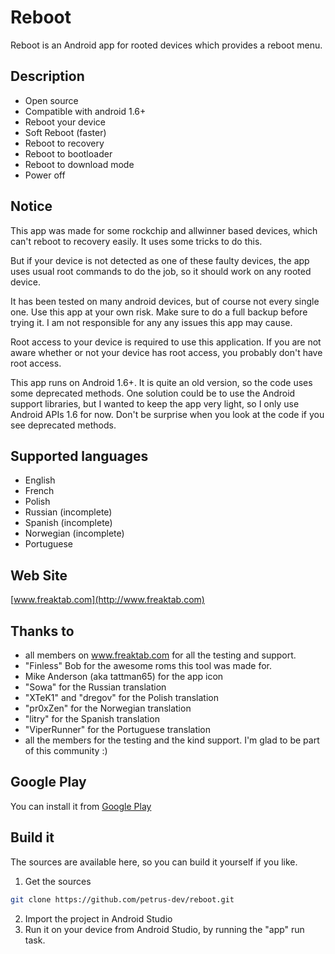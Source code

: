 # Reboot #
Reboot is an Android app for rooted devices which provides a reboot menu.

## Description ##
* Open source
* Compatible with android 1.6+
* Reboot your device
* Soft Reboot (faster)
* Reboot to recovery
* Reboot to bootloader
* Reboot to download mode
* Power off

## Notice ##
This app was made for some rockchip and allwinner based devices, which can't reboot to recovery easily.
It uses some tricks to do this.

But if your device is not detected as one of these faulty devices, the app uses usual root commands to do the job, so it should work on any rooted device.

It has been tested on many android devices, but of course not every single one.
Use this app at your own risk.
Make sure to do a full backup before trying it.
I am not responsible for any any issues this app may cause. 

Root access to your device is required to use this application. If you are not aware whether or not your device has root access, you probably don't have root access.

This app runs on Android 1.6+. It is quite an old version, so the code uses some deprecated methods.
One solution could be to use the Android support libraries, but I wanted to keep the app very light, so I only use Android APIs 1.6 for now.
Don't be surprise when you look at the code if you see deprecated methods.

## Supported languages ##
* English
* French
* Polish
* Russian (incomplete)
* Spanish (incomplete)
* Norwegian (incomplete)
* Portuguese

## Web Site ##
[www.freaktab.com](http://www.freaktab.com)

## Thanks to ##
* all members on www.freaktab.com for all the testing and support.
* "Finless" Bob for the awesome roms this tool was made for.
* Mike Anderson (aka tattman65) for the app icon
* "Sowa" for the Russian translation
* "XTeK1" and "dregov" for the Polish translation
* "pr0xZen" for the Norwegian translation
* "litry" for the Spanish translation
* "ViperRunner" for the Portuguese translation
* all the members for the testing and the kind support. I'm glad to be part of this community :)

## Google Play ##
You can install it from [Google Play](https://play.google.com/store/apps/details?id=fr.petrus.tools.reboot)

## Build it ##
The sources are available here, so you can build it yourself if you like.

1. Get the sources
```bash
git clone https://github.com/petrus-dev/reboot.git
```
2. Import the project in Android Studio
3. Run it on your device from Android Studio, by running the "app" run task.
